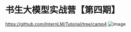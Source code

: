 # 书生大模型实战营【第四期】
https://github.com/InternLM/Tutorial/tree/camp4
![image](https://github.com/user-attachments/assets/79b342fb-366d-4c9a-bfbb-e8fea16b8c6c)
